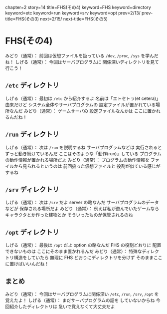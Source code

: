 chapter=2
story=14
title=FHS(その4)
keyword=FHS
keyword=directory
keyword=etc
keyword=run
keyword=srv
keyword=opt
prev=2/13/
prev-title=FHS(その3)
next=2/15/
next-title=FHS(その5)

# FHS(その4)

みどり（通常）：
  前回は仮想ファイルを扱っている
  `/dev`, `/proc`, `/sys` を学んだね！
しげる（通常）：
  今回はサーバプログラムに
  関係深いディレクトリを見て行こう！

## `/etc` ディレクトリ

しげる（通常）：
  最初は `/etc` から紹介するよ
  名前は「エトセトラ(et cetera)」由来だけど
  システム全体やサーバプログラムの
  設定ファイルが置かれている場所なんだ
みどり（通常）：
  ゲームサーバの
  設定ファイルなんかは
  ここに置かれるんだね！

## `/run` ディレクトリ

しげる（通常）：
  次は `/run` を説明するね
  サーバプログラムなどは
  実行されるとずっと動き続けているんだ
  ここはそのような「動作(run)」している
  プログラムの動作情報が置かれる場所だよ
みどり（通常）：
  プログラムの動作情報を
  ファイルから見られるというのは
  前回扱った仮想ファイルと
  役割が似ている感じがするね

## `/srv` ディレクトリ

しげる（通常）：
  次は `/srv` だよ
  server の略なんだ
  サーバプログラムのデータなどが
  保存される場所だよ
みどり（通常）：
  例えば私が遊んでいたゲームなら
  キャラクタとか作った建物とか
  そういったものが保管されるのね

## `/opt` ディレクトリ

しげる（通常）：
  最後は `/opt` だよ
  option の略なんだ
  FHS の役割どおりに
  配置できないものは
  ここにそのまま置かれるんだ
みどり（通常）：
  特殊なディレクトリ構造をしていたら
  無理に FHS どおりにディレクトリを分けず
  そのままここに置けばいいんだね！

## まとめ

みどり（通常）：
  今回はサーバプログラムに関係深い
  `/etc`, `/run`, `/srv`, `/opt`
  を覚えたよ！
しげる（通常）：
  まだサーバプログラムの話を
  していないからね
  今回紹介したディレクトリは
  急いで覚えなくて大丈夫だよ

